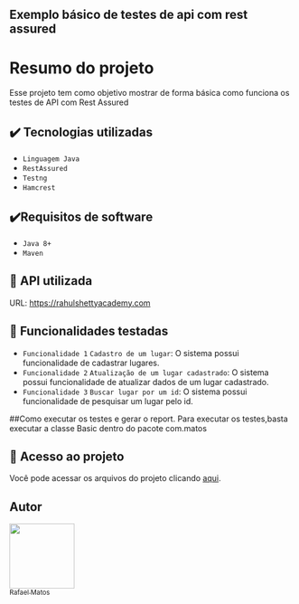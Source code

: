 ## Exemplo básico de testes de api com rest assured


# Resumo do projeto
Esse projeto tem como objetivo mostrar de forma básica como funciona os testes de API com Rest Assured

## ✔️ Tecnologias utilizadas

- ``Linguagem Java``
- ``RestAssured``
- ``Testng``
- ``Hamcrest``

## ✔️Requisitos de software

- ``Java 8+``
- ``Maven``
## 🔨 API utilizada

URL: https://rahulshettyacademy.com

## 🔨 Funcionalidades testadas 

- `Funcionalidade 1` `Cadastro de um lugar`: O sistema possui funcionalidade de cadastrar lugares.
- `Funcionalidade 2` `Atualização de um lugar cadastrado`: O sistema possui funcionalidade de atualizar dados de um lugar cadastrado.
- `Funcionalidade 3` `Buscar lugar por um id`: O sistema possui funcionalidade de pesquisar um lugar pelo id.

##Como executar os testes e gerar o report.
Para executar os testes,basta executar a classe Basic dentro do pacote com.matos

## 📁 Acesso ao projeto
Você pode acessar os arquivos do projeto clicando [aqui](https://github.com/rafaelmatosqa/basic-rest_assured_java/tree/main/src/).

## Autor

[<img src="https://avatars.githubusercontent.com/rafaelmatosqa?v=4" width=115><br><sub> Rafael Matos </sub>](https://github.com/rafaelmatosqa) 